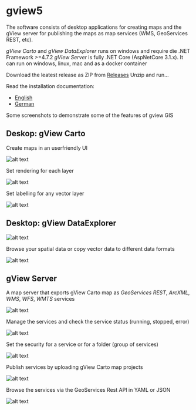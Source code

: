 # gview5

The software consists of desktop applications for creating maps and the gView server for publishing the maps as map services (WMS, GeoServices REST, etc).

*gView Carto* and *gView DataExplorer* runs on windows and require die .NET Framework >=4.7.2 
*gView Server* is fully .NET Core (AspNetCore 3.1.x). It can run on windows, linux, mac and as a docker container 

Download the leatest release as ZIP from [Releases](https://github.com/jugstalt/gview5/releases)
Unzip and run...

Read the installation documentation:
* [English](docs/de/index.md)
* [German](docs/de/index.md)

Some screenshots to demonstrate some of the features of gview GIS

## Deskop: gView Carto

Create maps in an userfriendly UI

![alt text](https://raw.githubusercontent.com/jugstalt/gview5/master/content/img/gview5-carto1.png)

Set rendering for each layer

![alt text](https://raw.githubusercontent.com/jugstalt/gview5/master/content/img/gview5-carto2.png)

Set labelling for any vector layer

![alt text](https://raw.githubusercontent.com/jugstalt/gview5/master/content/img/gview5-carto3.png)

## Desktop: gView DataExplorer

![alt text](https://raw.githubusercontent.com/jugstalt/gview5/master/content/img/gview5-explorer1.png)

Browse your spatial data or copy vector data to different data formats

![alt text](https://raw.githubusercontent.com/jugstalt/gview5/master/content/img/gview5-explorer2.png)


## gView Server

A map server that exports gView Carto map as *GeoServices REST*, *ArcXML*, *WMS*, *WFS*, *WMTS* services

![alt text](https://raw.githubusercontent.com/jugstalt/gview5/master/content/img/gview5-server1.png)

Manage the services and check the service status (running, stopped, error)

![alt text](https://raw.githubusercontent.com/jugstalt/gview5/master/content/img/gview5-server2.png)

Set the security for a service or for a folder (group of services)

![alt text](https://raw.githubusercontent.com/jugstalt/gview5/master/content/img/gview5-server3.png)

Publish services by uploading gView Carto map projects

![alt text](https://raw.githubusercontent.com/jugstalt/gview5/master/content/img/gview5-server4.png)

Browse the services via the GeoServices Rest API in YAML or JSON

![alt text](https://raw.githubusercontent.com/jugstalt/gview5/master/content/img/gview5-server5.png)


